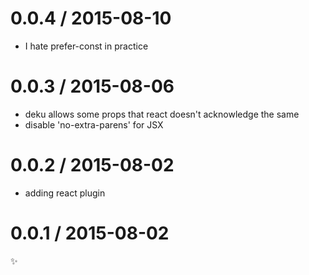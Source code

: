 
0.0.4 / 2015-08-10
==================

  * I hate prefer-const in practice

0.0.3 / 2015-08-06
==================

  * deku allows some props that react doesn't acknowledge the same
  * disable 'no-extra-parens' for JSX

0.0.2 / 2015-08-02
==================

  * adding react plugin

0.0.1 / 2015-08-02
==================

:sparkles:
